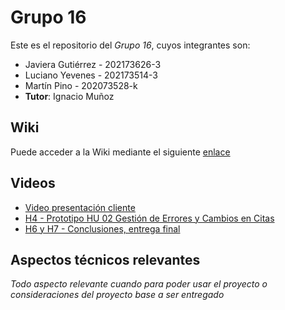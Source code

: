 # Grupo 16

Este es el repositorio del *Grupo 16*, cuyos integrantes son:

* Javiera Gutiérrez - 202173626-3
* Luciano Yevenes - 202173514-3
* Martín Pino - 202073528-k
* **Tutor**: Ignacio Muñoz

## Wiki


Puede acceder a la Wiki mediante el siguiente [enlace](https://github.com/Nachops/INF236P201G16/wiki)
## Videos


* [Video presentación cliente](https://www.youtube.com/watch?v=zkh5qiSlN1M)
* [H4 - Prototipo HU 02 Gestión de Errores y Cambios en Citas](https://youtu.be/2S7uKUHWfog)
* [H6 y H7 - Conclusiones, entrega final](https://youtu.be/uOO9HsSicqI)
 
## Aspectos técnicos relevantes

_Todo aspecto relevante cuando para poder usar el proyecto o consideraciones del proyecto base a ser entregado_

